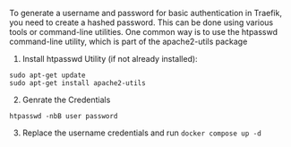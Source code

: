 To generate a username and password for basic authentication in Traefik, you need to create a hashed password. This can be done using various tools or command-line utilities. One common way is to use the htpasswd command-line utility, which is part of the apache2-utils package

1. Install htpasswd Utility (if not already installed):

```
sudo apt-get update
sudo apt-get install apache2-utils
```

2. Genrate the Credentials

```
htpasswd -nbB user password
```

3. Replace the username credentials and run `docker compose up -d`
